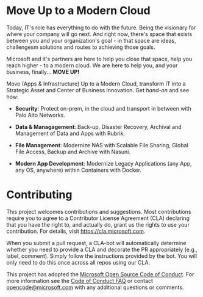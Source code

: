 
# Move Up to a Modern Cloud

Today, IT's role has everything to do with the future. Being the visionary for where your company will go next. And right now, there's space that exists between you and your organization's goal - in that space are ideas, challengesm solutions and routes to achieving those goals.

Microsoft and it's partners are here to help you close that space, help you reach higher - to a modern cloud. We are here to help you, and your business, finally... **MOVE UP!**

Move (Apps & Infrastructure) Up to a Modern Cloud, transform IT into a Strategic Asset and Center of Business Innovation. Get *hand-on* and see how:

* **Security**: Protect on-prem, in the cloud and transport in between with Palo Alto Networks.

* **Data & Managagement**: Back-up, Disaster Recovery, Archival and Management of Data and Apps with Rubrik.

* **File Management**: Modernize NAS with Scalable File Sharing, Global File Access, Backup and Archive with Nasuni.

* **Modern App Development**: Modernize Legacy Applications (any App, any OS, anywhere) within Containers with Docker.


# Contributing

This project welcomes contributions and suggestions.  Most contributions require you to agree to a
Contributor License Agreement (CLA) declaring that you have the right to, and actually do, grant us
the rights to use your contribution. For details, visit https://cla.microsoft.com.

When you submit a pull request, a CLA-bot will automatically determine whether you need to provide
a CLA and decorate the PR appropriately (e.g., label, comment). Simply follow the instructions
provided by the bot. You will only need to do this once across all repos using our CLA.

This project has adopted the [Microsoft Open Source Code of Conduct](https://opensource.microsoft.com/codeofconduct/).
For more information see the [Code of Conduct FAQ](https://opensource.microsoft.com/codeofconduct/faq/) or
contact [opencode@microsoft.com](mailto:opencode@microsoft.com) with any additional questions or comments.
